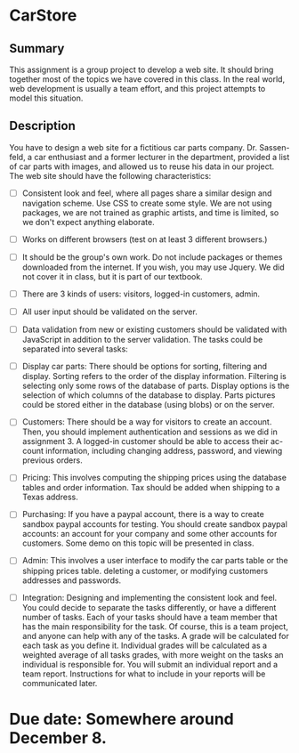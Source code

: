 # CarStore #

## Summary ##
This assignment is a group project to develop a web site. It should bring
together most of the topics we have covered in this class. In the real world,
web development is usually a team effort, and this project attempts to model
this situation.

## Description ##
You have to design a web site for a fictitious car parts company. Dr. Sassen-
feld, a car enthusiast and a former lecturer in the department, provided a
list of car parts with images, and allowed us to reuse his data in our project.
The web site should have the following characteristics:

- [ ] Consistent look and feel, where all pages share a similar design and
navigation scheme. Use CSS to create some style. We are not using
packages, we are not trained as graphic artists, and time is limited, so
we don't expect anything elaborate.

- [ ] Works on different browsers (test on at least 3 different browsers.)

- [ ] It should be the group's own work. Do not include packages or themes
downloaded from the internet. If you wish, you may use Jquery. We
did not cover it in class, but it is part of our textbook.

- [ ] There are 3 kinds of users: visitors, logged-in customers, admin.

- [ ] All user input should be validated on the server.

- [ ] Data validation from new or existing customers should be validated
with JavaScript in addition to the server validation.
The tasks could be separated into several tasks:

- [ ] Display car parts: There should be options for sorting, filtering and
display. Sorting refers to the order of the display information. Filtering
is selecting only some rows of the database of parts. Display options
is the selection of which columns of the database to display. Parts
pictures could be stored either in the database (using blobs) or on the
server.

- [ ] Customers: There should be a way for visitors to create an account.
Then, you should implement authentication and sessions as we did in
assignment 3. A logged-in customer should be able to access their ac-
count information, including changing address, password, and viewing
previous orders.

- [ ] Pricing: This involves computing the shipping prices using the database
tables and order information. Tax should be added when shipping to
a Texas address.

- [ ] Purchasing: If you have a paypal account, there is a way to create
sandbox paypal accounts for testing. You should create sandbox paypal
accounts: an account for your company and some other accounts for
customers. Some demo on this topic will be presented in class.

- [ ] Admin: This involves a user interface to modify the car parts table or
the shipping prices table. deleting a customer, or modifying customers
addresses and passwords.

- [ ] Integration: Designing and implementing the consistent look and feel.
You could decide to separate the tasks differently, or have a different number
of tasks. Each of your tasks should have a team member that has the main
responsibility for the task. Of course, this is a team project, and anyone can
help with any of the tasks. A grade will be calculated for each task as you
define it. Individual grades will be calculated as a weighted average of all
tasks grades, with more weight on the tasks an individual is responsible for.
You will submit an individual report and a team report. Instructions for
what to include in your reports will be communicated later.


# Due date: Somewhere around December 8. # 

